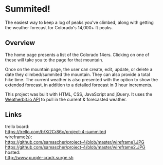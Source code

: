 # Summited!

The easiest way to keep a log of peaks you've climbed, along with getting the weather forecast for Colorado's 14,000+ ft peaks.

## Overview 

The home page presents a list of the Colorado 14ers. Clicking on one of these will take you to the page for that mountain. 

Once on the mountain page, the user can create, edit, update, or delete a date they climbed/summited the mountain. They can also provide a total hike time. The current weather is also presented with the option to show the extended forecast, in addition to a detailed forecast in 3 hour increments. 

This project was built with HTML, CSS, JavaScript and jQuery. It uses the [Weatherbit.io API](https://www.weatherbit.io/api) to pull in the current & forecasted weather. 

## Links

trello board:<br />
https://trello.com/b/Xi2Cr86c/project-4-summited<br />
wireframe(s):<br />
https://github.com/samascher/project-4/blob/master/wireframe1.JPG<br />
https://github.com/samascher/project-4/blob/master/wireframe2.JPG<br />
hosted:<br />
http://www.purple-crack.surge.sh